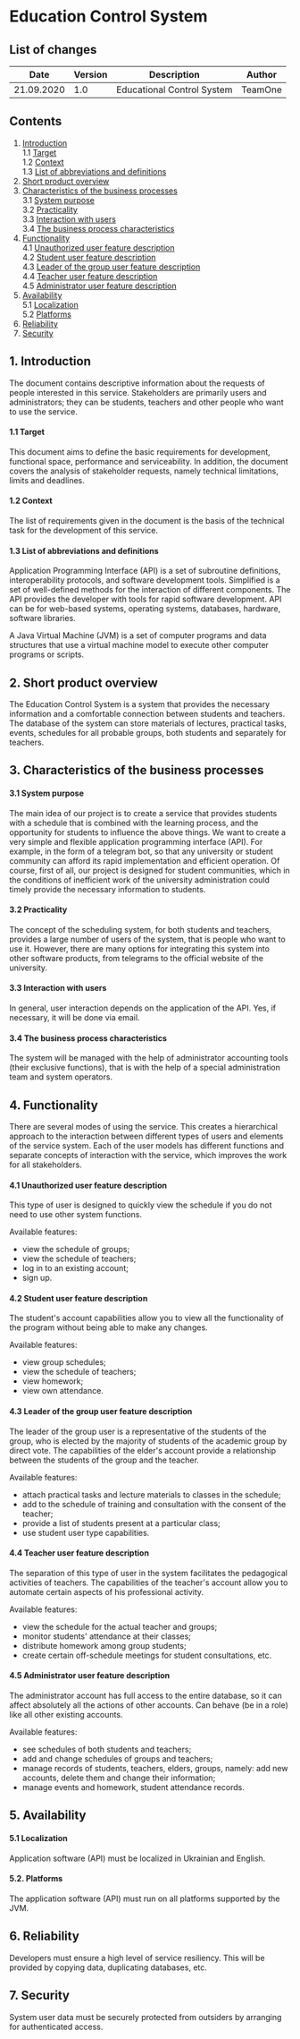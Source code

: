 # Education Control System
## List of changes
| Date | Version | Description | Author |
| ------------ | ------------- | ------------ | ------------- |
| 21.09.2020 | 1.0 | Educational Control System | TeamOne |

## Contents
1. [Introduction](#1-introduction)  
1.1 [Target](#11-target)  
1.2 [Context](#12-context)  
1.3 [List of abbreviations and definitions](#13-list-of-abbreviations-and-definitions)  
2. [Short product overview](#2-short-product-overview)  
3. [Characteristics of the business processes](#3-characteristics-of-the-business-processes)  
3.1 [System purpose](#31-system-purpose)  
3.2 [Practicality](#32-practicality)  
3.3 [Interaction with users](#33-interaction-with-users)  
3.4 [The business process characteristics](#34-the-business-process-characteristics)  
4. [Functionality](#4-functionality)  
4.1 [Unauthorized user feature description](#41-unauthorized-user-feature-description)  
4.2 [Student user feature description](#42-student-user-feature-description)  
4.3 [Leader of the group user feature description](#43-leader-of-the-group-user-feature-description)  
4.4 [Teacher user feature description](#44-teacher-user-feature-description)  
4.5 [Administrator user feature description](#45-administrator-user-feature-description)  
5. [Availability](#5-availability)  
5.1 [Localization](#51-localization)  
5.2 [Platforms](#52-platforms)  
6. [Reliability](#6-reliability)  
7. [Security](#7-security)  
## 1. Introduction
The document contains descriptive information about the requests of people interested in this service. Stakeholders are primarily users and administrators; they can be students, teachers and other people who want to use the service.
#### 1.1 Target
This document aims to define the basic requirements for development, functional space, performance and serviceability. In addition, the document covers the analysis of stakeholder requests, namely technical limitations, limits and deadlines.
#### 1.2 Context
The list of requirements given in the document is the basis of the technical task for the development of this service.
#### 1.3 List of abbreviations and definitions
Application Programming Interface (API) is a set of subroutine definitions, interoperability protocols, and software development tools. Simplified is a set of well-defined methods for the interaction of different components. The API provides the developer with tools for rapid software development. API can be for web-based systems, operating systems, databases, hardware, software libraries.

A Java Virtual Machine (JVM) is a set of computer programs and data structures that use a virtual machine model to execute other computer programs or scripts.
## 2. Short product overview
The Education Control System is a system that provides the necessary information and a comfortable connection between students and teachers. The database of the system can store materials of lectures, practical tasks, events, schedules for all probable groups, both students and separately for teachers.
## 3. Characteristics of the business processes
#### 3.1 System purpose
The main idea of our project is to create a service that provides students with a schedule that is combined with the learning process, and the opportunity for students to influence the above things. We want to create a very simple and flexible application programming interface (API). For example, in the form of a telegram bot, so that any university or student community can afford its rapid implementation and efficient operation. Of course, first of all, our project is designed for student communities, which in the conditions of inefficient work of the university administration could timely provide the necessary information to students.
#### 3.2 Practicality
The concept of the scheduling system, for both students and teachers, provides a large number of users of the system, that is people who want to use it.
However, there are many options for integrating this system into other software products, from telegrams to the official website of the university.
#### 3.3 Interaction with users
In general, user interaction depends on the application of the API. Yes, if necessary, it will be done via email.
#### 3.4 The business process characteristics
The system will be managed with the help of administrator accounting tools (their exclusive functions), that is with the help of a special administration team and system operators.
## 4. Functionality
There are several modes of using the service. This creates a hierarchical approach to the interaction between different types of users and elements of the service system. Each of the user models has different functions and separate concepts of interaction with the service, which improves the work for all stakeholders.
#### 4.1 Unauthorized user feature description
This type of user is designed to quickly view the schedule if you do not need to use other system functions.

Available features:
* view the schedule of groups;
* view the schedule of teachers;
* log in to an existing account;
* sign up.

#### 4.2 Student user feature description
The student's account capabilities allow you to view all the functionality of the program without being able to make any changes.

Available features:
* view group schedules;
* view the schedule of teachers;
* view homework;
* view own attendance.

#### 4.3 Leader of the group user feature description
The leader of the group user is a representative of the students of the group, who is elected by the majority of students of the academic group by direct vote. The capabilities of the elder's account provide a relationship between the students of the group and the teacher.

Available features:
* attach practical tasks and lecture materials to classes in the schedule;
* add to the schedule of training and consultation with the consent of the teacher;
* provide a list of students present at a particular class;
* use student user type capabilities.

#### 4.4 Teacher user feature description
The separation of this type of user in the system facilitates the pedagogical activities of teachers. The capabilities of the teacher's account allow you to automate certain aspects of his professional activity.

Available features:
* view the schedule for the actual teacher and groups;
* monitor students' attendance at their classes;
* distribute homework among group students;
* create certain off-schedule meetings for student consultations, etc.

#### 4.5 Administrator user feature description
The administrator account has full access to the entire database, so it can affect
absolutely all the actions of other accounts. Can behave (be in a role) like all other existing accounts.

Available features:
* see schedules of both students and teachers;
* add and change schedules of groups and teachers;
* manage records of students, teachers, elders, groups, namely: add new accounts, delete them and change their information;
* manage events and homework, student attendance records.

## 5. Availability
#### 5.1 Localization
Application software (API) must be localized in Ukrainian and English.

#### 5.2. Platforms
The application software (API) must run on all platforms supported by the JVM.

## 6. Reliability
Developers must ensure a high level of service resiliency. This will be provided by copying data, duplicating databases, etc.

## 7. Security
System user data must be securely protected from outsiders by arranging for authenticated access.
